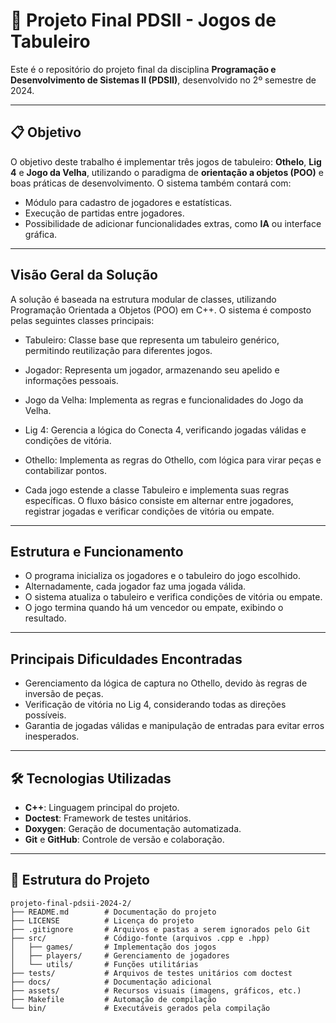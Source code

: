 # 🎲 Projeto Final PDSII - Jogos de Tabuleiro

Este é o repositório do projeto final da disciplina **Programação e Desenvolvimento de Sistemas II (PDSII)**, desenvolvido no 2º semestre de 2024.

---

## 📋 Objetivo
O objetivo deste trabalho é implementar três jogos de tabuleiro: **Othelo**, **Lig 4** e **Jogo da Velha**, utilizando o paradigma de **orientação a objetos (POO)** e boas práticas de desenvolvimento. O sistema também contará com:
- Módulo para cadastro de jogadores e estatísticas.
- Execução de partidas entre jogadores.
- Possibilidade de adicionar funcionalidades extras, como **IA** ou interface gráfica.

---
##  Visão Geral da Solução

A solução é baseada na estrutura modular de classes, utilizando Programação Orientada a Objetos (POO) em C++. O sistema é composto pelas seguintes classes principais:

- Tabuleiro: Classe base que representa um tabuleiro genérico, permitindo reutilização para diferentes jogos.
- Jogador: Representa um jogador, armazenando seu apelido e informações pessoais.
- Jogo da Velha: Implementa as regras e funcionalidades do Jogo da Velha.
- Lig 4: Gerencia a lógica do Conecta 4, verificando jogadas válidas e condições de vitória.
- Othello: Implementa as regras do Othello, com lógica para virar peças e contabilizar pontos.

- Cada jogo estende a classe Tabuleiro e implementa suas regras específicas. O fluxo básico consiste em alternar entre jogadores, registrar jogadas e verificar condições de vitória ou empate.

---
## Estrutura e Funcionamento

- O programa inicializa os jogadores e o tabuleiro do jogo escolhido.
- Alternadamente, cada jogador faz uma jogada válida.
- O sistema atualiza o tabuleiro e verifica condições de vitória ou empate.
- O jogo termina quando há um vencedor ou empate, exibindo o resultado.

---
## Principais Dificuldades Encontradas

- Gerenciamento da lógica de captura no Othello, devido às regras de inversão de peças.
- Verificação de vitória no Lig 4, considerando todas as direções possíveis.
- Garantia de jogadas válidas e manipulação de entradas para evitar erros inesperados.


---
## 🛠️ Tecnologias Utilizadas
- **C++**: Linguagem principal do projeto.
- **Doctest**: Framework de testes unitários.
- **Doxygen**: Geração de documentação automatizada.
- **Git** e **GitHub**: Controle de versão e colaboração.

---

## 📂 Estrutura do Projeto
```plaintext
projeto-final-pdsii-2024-2/
├── README.md        # Documentação do projeto
├── LICENSE          # Licença do projeto 
├── .gitignore       # Arquivos e pastas a serem ignorados pelo Git
├── src/             # Código-fonte (arquivos .cpp e .hpp)
│   ├── games/       # Implementação dos jogos
│   ├── players/     # Gerenciamento de jogadores
│   └── utils/       # Funções utilitárias
├── tests/           # Arquivos de testes unitários com doctest
├── docs/            # Documentação adicional
├── assets/          # Recursos visuais (imagens, gráficos, etc.)
├── Makefile         # Automação de compilação
└── bin/             # Executáveis gerados pela compilação
